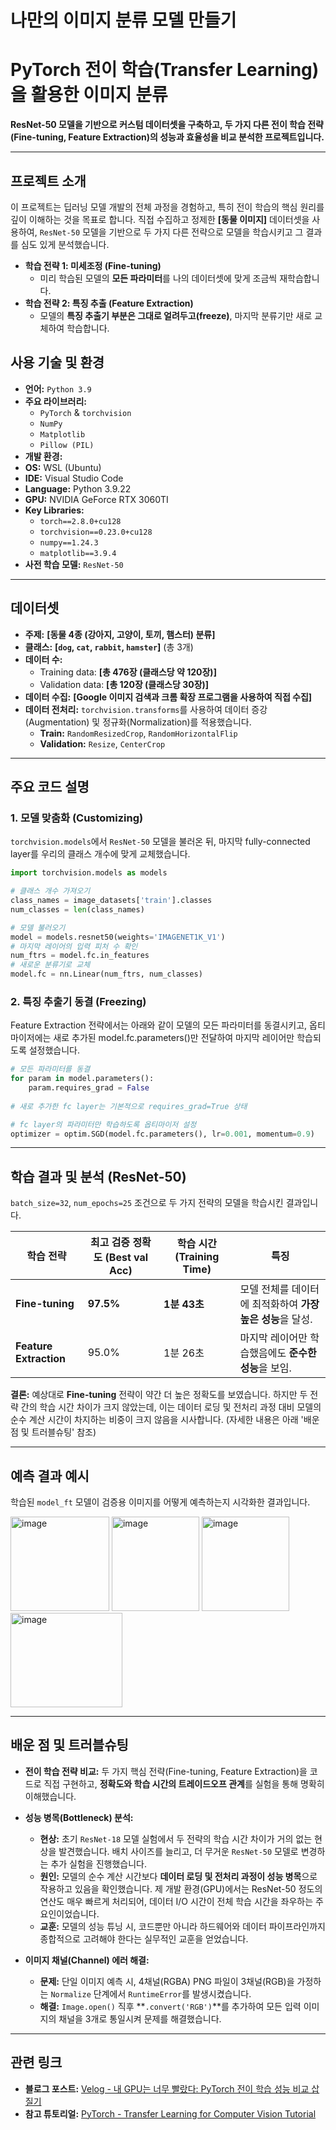 # 나만의 이미지 분류 모델 만들기

# PyTorch 전이 학습(Transfer Learning)을 활용한 이미지 분류

**ResNet-50 모델을 기반으로 커스텀 데이터셋을 구축하고, 두 가지 다른 전이 학습 전략(Fine-tuning, Feature Extraction)의 성능과 효율성을 비교 분석한 프로젝트입니다.**

---

##  프로젝트 소개

이 프로젝트는 딥러닝 모델 개발의 전체 과정을 경험하고, 특히 전이 학습의 핵심 원리를 깊이 이해하는 것을 목표로 합니다. 직접 수집하고 정제한 **[동물 이미지]** 데이터셋을 사용하여, `ResNet-50` 모델을 기반으로 두 가지 다른 전략으로 모델을 학습시키고 그 결과를 심도 있게 분석했습니다.

* **학습 전략 1: 미세조정 (Fine-tuning)**
    * 미리 학습된 모델의 **모든 파라미터**를 나의 데이터셋에 맞게 조금씩 재학습합니다.
* **학습 전략 2: 특징 추출 (Feature Extraction)**
    * 모델의 **특징 추출기 부분은 그대로 얼려두고(freeze)**, 마지막 분류기만 새로 교체하여 학습합니다.

##  사용 기술 및 환경

* **언어:** `Python 3.9`
* **주요 라이브러리:**
    * `PyTorch` & `torchvision`
    * `NumPy`
    * `Matplotlib`
    * `Pillow (PIL)`
* **개발 환경:**
* **OS:** WSL (Ubuntu)
* **IDE:** Visual Studio Code
* **Language:** Python 3.9.22
* **GPU:** NVIDIA GeForce RTX 3060TI
* **Key Libraries:**
    * `torch==2.8.0+cu128`
    * `torchvision==0.23.0+cu128`
    * `numpy==1.24.3`
    * `matplotlib==3.9.4`
* **사전 학습 모델:** `ResNet-50`

---

##  데이터셋

* **주제:** **[동물 4종 (강아지, 고양이, 토끼, 햄스터) 분류]**
* **클래스:** **[`dog`, `cat`, `rabbit`, `hamster`]** (총 3개)
* **데이터 수:**
    * Training data: **[총 476장 (클래스당 약 120장)]**
    * Validation data: **[총 120장 (클래스당 30장)]**
* **데이터 수집:** **[Google 이미지 검색과 크롬 확장 프로그램을 사용하여 직접 수집]**
* **데이터 전처리:** `torchvision.transforms`를 사용하여 데이터 증강(Augmentation) 및 정규화(Normalization)를 적용했습니다.
    * **Train:** `RandomResizedCrop`, `RandomHorizontalFlip`
    * **Validation:** `Resize`, `CenterCrop`

---

##  주요 코드 설명

### 1. 모델 맞춤화 (Customizing)

`torchvision.models`에서 `ResNet-50` 모델을 불러온 뒤, 마지막 fully-connected layer를 우리의 클래스 개수에 맞게 교체했습니다.

```python
import torchvision.models as models

# 클래스 개수 가져오기
class_names = image_datasets['train'].classes
num_classes = len(class_names)

# 모델 불러오기
model = models.resnet50(weights='IMAGENET1K_V1')
# 마지막 레이어의 입력 피처 수 확인
num_ftrs = model.fc.in_features
# 새로운 분류기로 교체
model.fc = nn.Linear(num_ftrs, num_classes)
```

### 2. 특징 추출기 동결 (Freezing)
Feature Extraction 전략에서는 아래와 같이 모델의 모든 파라미터를 동결시키고, 옵티마이저에는 새로 추가된 model.fc.parameters()만 전달하여 마지막 레이어만 학습되도록 설정했습니다.
```python
# 모든 파라미터를 동결
for param in model.parameters():
    param.requires_grad = False
    
# 새로 추가한 fc layer는 기본적으로 requires_grad=True 상태

# fc layer의 파라미터만 학습하도록 옵티마이저 설정
optimizer = optim.SGD(model.fc.parameters(), lr=0.001, momentum=0.9)
```

---

##  학습 결과 및 분석 (ResNet-50)

`batch_size=32`, `num_epochs=25` 조건으로 두 가지 전략의 모델을 학습시킨 결과입니다.

| 학습 전략             | 최고 검증 정확도 (Best val Acc) | 학습 시간 (Training Time) | 특징                                                                                             |
| --------------------- | ------------------------------- | ------------------------- | ------------------------------------------------------------------------------------------------ |
| **Fine-tuning** | **97.5%** | **1분 43초** | 모델 전체를 데이터에 최적화하여 **가장 높은 성능**을 달성.                                         |
| **Feature Extraction**| 95.0%                           | 1분 26초                  | 마지막 레이어만 학습했음에도 **준수한 성능**을 보임.                                               |

**결론:** 예상대로 **Fine-tuning** 전략이 약간 더 높은 정확도를 보였습니다. 하지만 두 전략 간의 학습 시간 차이가 크지 않았는데, 이는 데이터 로딩 및 전처리 과정 대비 모델의 순수 계산 시간이 차지하는 비중이 크지 않음을 시사합니다. (자세한 내용은 아래 '배운 점 및 트러블슈팅' 참조)

---

##  예측 결과 예시

학습된 `model_ft` 모델이 검증용 이미지를 어떻게 예측하는지 시각화한 결과입니다.


<img width="158" height="151" alt="image" src="https://github.com/user-attachments/assets/5fb1ee7b-6eda-4005-a373-914b0b87cfbb" />
<img width="140" height="151" alt="image" src="https://github.com/user-attachments/assets/c5f2e582-c261-4938-9ebf-487e6d5c6130" />
<img width="140" height="151" alt="image" src="https://github.com/user-attachments/assets/2ddaffd7-7801-476a-bf9b-b1bd16ba9e0a" />
<img width="179" height="151" alt="image" src="https://github.com/user-attachments/assets/ff56e0c8-afbe-461b-be90-edab1f4fe2d3" />

---

##  배운 점 및 트러블슈팅

* **전이 학습 전략 비교:** 두 가지 핵심 전략(Fine-tuning, Feature Extraction)을 코드로 직접 구현하고, **정확도와 학습 시간의 트레이드오프 관계**를 실험을 통해 명확히 이해했습니다.

* **성능 병목(Bottleneck) 분석:**
    * **현상:** 초기 `ResNet-18` 모델 실험에서 두 전략의 학습 시간 차이가 거의 없는 현상을 발견했습니다. 배치 사이즈를 늘리고, 더 무거운 `ResNet-50` 모델로 변경하는 추가 실험을 진행했습니다.
    * **원인:** 모델의 순수 계산 시간보다 **데이터 로딩 및 전처리 과정이 성능 병목**으로 작용하고 있음을 확인했습니다. 제 개발 환경(GPU)에서는 ResNet-50 정도의 연산도 매우 빠르게 처리되어, 데이터 I/O 시간이 전체 학습 시간을 좌우하는 주요인이었습니다.
    * **교훈:** 모델의 성능 튜닝 시, 코드뿐만 아니라 하드웨어와 데이터 파이프라인까지 종합적으로 고려해야 한다는 실무적인 교훈을 얻었습니다.

* **이미지 채널(Channel) 에러 해결:**
    * **문제:** 단일 이미지 예측 시, 4채널(RGBA) PNG 파일이 3채널(RGB)을 가정하는 `Normalize` 단계에서 `RuntimeError`를 발생시켰습니다.
    * **해결:** `Image.open()` 직후 **`.convert('RGB')`**를 추가하여 모든 입력 이미지의 채널을 3개로 통일시켜 문제를 해결했습니다.

---

##  관련 링크

* **블로그 포스트:** [Velog - 내 GPU는 너무 빨랐다: PyTorch 전이 학습 성능 비교 삽질기](https://velog.io/@githemall/%EB%82%B4-GPU%EB%8A%94-%EB%84%88%EB%AC%B4-%EB%B9%A8%EB%9E%90%EB%8B%A4-PyTorch-%EC%A0%84%EC%9D%B4-%ED%95%99%EC%8A%B5-%EC%84%B1%EB%8A%A5-%EB%B9%84%EA%B5%90-%EC%82%BD%EC%A7%88%EA%B8%B0)
* **참고 튜토리얼:** [PyTorch - Transfer Learning for Computer Vision Tutorial](https://pytorch.org/tutorials/beginner/transfer_learning_tutorial.html)
